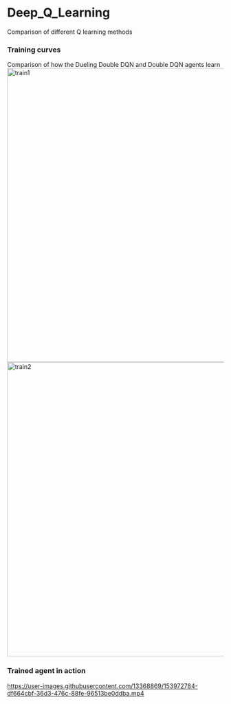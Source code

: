 # Deep_Q_Learning
Comparison of different Q learning methods

### Training curves

Comparison of how the Dueling Double DQN and Double DQN agents learn
<img width="682" alt="train1" src="https://user-images.githubusercontent.com/13368869/153972971-73e18217-e3e7-4f32-8426-6f3b9075ddca.png">
<img width="683" alt="train2" src="https://user-images.githubusercontent.com/13368869/153973031-6d6af889-d0f5-4af0-82c1-bff056d2e046.png">




### Trained agent in action

https://user-images.githubusercontent.com/13368869/153972784-df664cbf-36d3-476c-88fe-96513be0ddba.mp4

